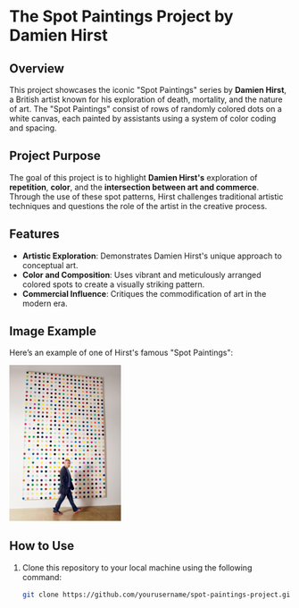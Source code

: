 # **The Spot Paintings Project by Damien Hirst**

## Overview
This project showcases the iconic "Spot Paintings" series by **Damien Hirst**, a British artist known for his exploration of death, mortality, and the nature of art. The "Spot Paintings" consist of rows of randomly colored dots on a white canvas, each painted by assistants using a system of color coding and spacing.

## Project Purpose
The goal of this project is to highlight **Damien Hirst's** exploration of **repetition**, **color**, and the **intersection between art and commerce**. Through the use of these spot patterns, Hirst challenges traditional artistic techniques and questions the role of the artist in the creative process.

## Features
- **Artistic Exploration**: Demonstrates Damien Hirst's unique approach to conceptual art.
- **Color and Composition**: Uses vibrant and meticulously arranged colored spots to create a visually striking pattern.
- **Commercial Influence**: Critiques the commodification of art in the modern era.

## Image Example
Here’s an example of one of Hirst's famous "Spot Paintings":


<img src="https://github.com/samaalharbi2/100-Days-of-code/blob/main/intermediate/Hirst%20Painting%20project/image.jpg" width="200" />

## How to Use
1. Clone this repository to your local machine using the following command:
   ```bash
   git clone https://github.com/yourusername/spot-paintings-project.git
